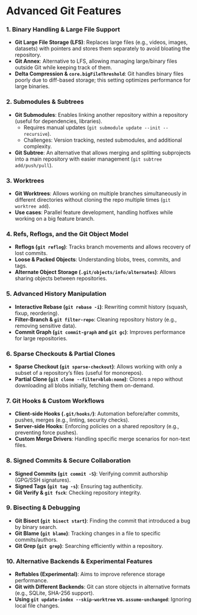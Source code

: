 # Advanced Git Features

### **1. Binary Handling & Large File Support**
- **Git Large File Storage (LFS)**: Replaces large files (e.g., videos, images, datasets) with pointers and stores them separately to avoid bloating the repository.
- **Git Annex**: Alternative to LFS, allowing managing large/binary files outside Git while keeping track of them.
- **Delta Compression & `core.bigFileThreshold`**: Git handles binary files poorly due to diff-based storage; this setting optimizes performance for large binaries.

### **2. Submodules & Subtrees**
- **Git Submodules**: Enables linking another repository within a repository (useful for dependencies, libraries).
    - Requires manual updates (`git submodule update --init --recursive`).
    - Challenges: Version tracking, nested submodules, and additional complexity.
- **Git Subtree**: An alternative that allows merging and splitting subprojects into a main repository with easier management (`git subtree add/push/pull`).

### **3. Worktrees**
- **Git Worktrees**: Allows working on multiple branches simultaneously in different directories without cloning the repo multiple times (`git worktree add`).
- **Use cases**: Parallel feature development, handling hotfixes while working on a big feature branch.

### **4. Refs, Reflogs, and the Git Object Model**
- **Reflogs (`git reflog`)**: Tracks branch movements and allows recovery of lost commits.
- **Loose & Packed Objects**: Understanding blobs, trees, commits, and tags.
- **Alternate Object Storage (`.git/objects/info/alternates`)**: Allows sharing objects between repositories.

### **5. Advanced History Manipulation**
- **Interactive Rebase (`git rebase -i`)**: Rewriting commit history (squash, fixup, reordering).
- **Filter-Branch & `git filter-repo`**: Cleaning repository history (e.g., removing sensitive data).
- **Commit Graph (`git commit-graph` and `git gc`)**: Improves performance for large repositories.

### **6. Sparse Checkouts & Partial Clones**
- **Sparse Checkout (`git sparse-checkout`)**: Allows working with only a subset of a repository’s files (useful for monorepos).
- **Partial Clone (`git clone --filter=blob:none`)**: Clones a repo without downloading all blobs initially, fetching them on-demand.

### **7. Git Hooks & Custom Workflows**
- **Client-side Hooks (`.git/hooks/`)**: Automation before/after commits, pushes, merges (e.g., linting, security checks).
- **Server-side Hooks**: Enforcing policies on a shared repository (e.g., preventing force pushes).
- **Custom Merge Drivers**: Handling specific merge scenarios for non-text files.

### **8. Signed Commits & Secure Collaboration**
- **Signed Commits (`git commit -S`)**: Verifying commit authorship (GPG/SSH signatures).
- **Signed Tags (`git tag -s`)**: Ensuring tag authenticity.
- **Git Verify & `git fsck`**: Checking repository integrity.

### **9. Bisecting & Debugging**
- **Git Bisect (`git bisect start`)**: Finding the commit that introduced a bug by binary search.
- **Git Blame (`git blame`)**: Tracking changes in a file to specific commits/authors.
- **Git Grep (`git grep`)**: Searching efficiently within a repository.

### **10. Alternative Backends & Experimental Features**
- **Reftables (Experimental)**: Aims to improve reference storage performance.
- **Git with Different Backends**: Git can store objects in alternative formats (e.g., SQLite, SHA-256 support).
- **Using `git update-index --skip-worktree` vs. `assume-unchanged`**: Ignoring local file changes.

